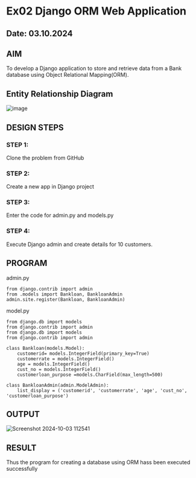 # Ex02 Django ORM Web Application
## Date: 03.10.2024

## AIM
To develop a Django application to store and retrieve data from a Bank database using Object Relational Mapping(ORM).

## Entity Relationship Diagram
![image](https://github.com/user-attachments/assets/1a68f74b-0c7f-4e4c-8fb8-009da0f016dc)

## DESIGN STEPS

### STEP 1:
Clone the problem from GitHub

### STEP 2:
Create a new app in Django project

### STEP 3:
Enter the code for admin.py and models.py

### STEP 4:
Execute Django admin and create details for 10 customers.

## PROGRAM
admin.py
```
from django.contrib import admin
from .models import Bankloan, BankloanAdmin  
admin.site.register(Bankloan, BankloanAdmin)
```
model.py
```
from django.db import models
from django.contrib import admin
from django.db import models
from django.contrib import admin

class Bankloan(models.Model):
    customerid= models.IntegerField(primary_key=True)
    customerrate = models.IntegerField()
    age = models.IntegerField()  
    cust_no = models.IntegerField()
    customerloan_purpose =models.CharField(max_length=500)

class BankloanAdmin(admin.ModelAdmin):
    list_display = ('customerid', 'customerrate', 'age', 'cust_no', 'customerloan_purpose')
```

## OUTPUT
![Screenshot 2024-10-03 112541](https://github.com/user-attachments/assets/753261a8-1f3b-4ac0-b42d-a135365b2438)

## RESULT
Thus the program for creating a database using ORM hass been executed successfully


